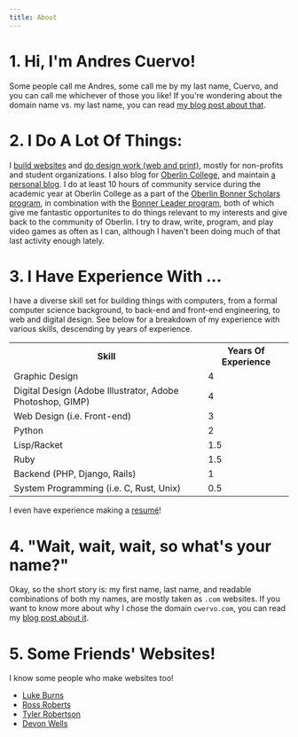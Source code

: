 ```yaml
---
title: About
---
```

# 1. Hi, I'm Andres Cuervo!

Some people call me Andres, some call me by my last name, Cuervo, and you
can call me whichever of those you like!  If you're wondering about the domain
name vs. my last name, you can read [my blog post about
that](/thoughts/2015/08/about-the-url.html).

# 2. I Do A Lot Of Things:

I [build websites](/case-studies/)<!-- , [write](/portflio/writing.html), -->
and [do design work (web and print)](/portfolio/), mostly for non-profits and
student organizations. I also blog for [Oberlin
College](http://blogs.oberlin.edu/Andres.shtml), and maintain [a personal
blog](/thoughts/). I do at least 10 hours of community service during the
academic year at Oberlin College as a part of the [Oberlin Bonner Scholars
program](http://new.oberlin.edu/office/bonner-center/cbl-programs/bonner-scholars/),
in combination with the [Bonner Leader
program](http://new.oberlin.edu/office/bonner-center/cbl-programs/bonner-leader-program/),
both of which give me fantastic opportunites to do things relevant to my
interests and give back to the community of Oberlin.  I try to draw, write,
program, and play video games as often as I can, although I haven't been doing
much of that last activity enough lately.

# 3. I Have Experience With ...

I have a diverse skill set for building things with computers, from a formal
computer science background, to back-end and front-end engineering, to web and
digital design. See below for a breakdown of my experience with various skills,
descending by years of experience.

<table>
    <tr>
        <th> Skill </th>
        <th> Years Of Experience </th>
    </tr>
    <tr>
        <td>Graphic Design</td>
        <td><div class="bar four">4</div></td>
    </tr>
    <tr>
        <td>Digital Design (Adobe Illustrator, Adobe Photoshop, GIMP)</td>
        <td><div class="bar four">4</div></td>
    </tr>
    <tr>
        <td>Web Design (i.e. Front-end)</td>
        <td><div class="bar three">3</div></td>
    </tr>
    <tr>
        <td>Python</td>
        <td><div class="bar three">2</div></td>
    </tr>
    <tr>
        <td>Lisp/Racket</td>
        <td><div class="bar one-point-five">1.5</div></td>
    </tr>
    <tr>
        <td>Ruby</td>
        <td><div class="bar one-point-five">1.5</div></td>
    </tr>
    <tr>
        <td>Backend (PHP, Django, Rails)</td>
        <td><div class="bar one">1</div></td>
    </tr>
    <tr>
        <td>System Programming (i.e. C, Rust, Unix)</td>
        <td><div class="bar point-five">0.5</div></td>
    </tr>
</table>

<div id="resume-call-out">
I even have experience making a <a id="resume" href="https://drive.google.com/file/d/0B60DEjCjmAoEQk8zdzQ4aFhWZDQ/view?usp=sharing">resumé</a>!
</div>

# 4. "Wait, wait, wait, so what's your name?"

Okay, so the short story is: my first name, last name, and readable
combinations of both my names, are mostly taken as `.com` websites.  If you
want to know more about why I chose the domain `cwervo.com`, you can read my
[blog post about it](/thoughts/2015/08/about-the-url.html).

# 5. Some Friends' Websites!

I know some people who make websites too!

* [Luke Burns](http://lukeburns.com/#/)
* [Ross Roberts](http://www.grossross.com/)
* [Tyler Robertson](http://tylerrobertson.me/)
* [Devon Wells](http://www.dwells.co/)
